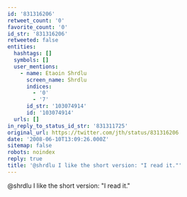 ```yaml
---
id: '831316206'
retweet_count: '0'
favorite_count: '0'
id_str: '831316206'
retweeted: false
entities:
  hashtags: []
  symbols: []
  user_mentions:
    - name: Etaoin Shrdlu
      screen_name: Shrdlu
      indices:
        - '0'
        - '7'
      id_str: '103074914'
      id: '103074914'
  urls: []
in_reply_to_status_id_str: '831311725'
original_url: https://twitter.com/jth/status/831316206
date: '2008-06-10T13:09:26.000Z'
sitemap: false
robots: noindex
reply: true
title: '@shrdlu I like the short version: "I read it."'
---
```


@shrdlu I like the short version: "I read it."